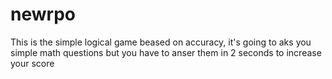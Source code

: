 # newrpo

This is the simple logical game beased on accuracy, it's going to aks you simple math questions but you have to anser them in 2 seconds to increase your score


